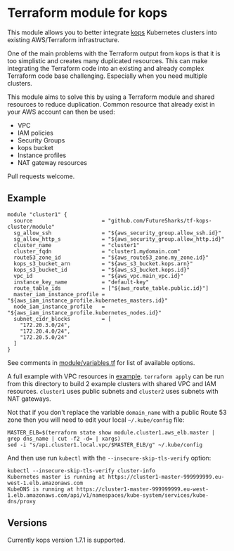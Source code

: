 # Terraform module for kops

This module allows you to better integrate [kops](https://github.com/kubernetes/kops) Kubernetes clusters into existing AWS/Terraform infrastructure.

One of the main problems with the Terraform output from kops is that it is too simplistic and creates many duplicated resources. This can make integrating the Terraform code into an existing and already complex Terraform code base challenging. Especially when you need multiple clusters.

This module aims to solve this by using a Terraform module and shared resources to reduce duplication. Common resource that already exist in your AWS account can then be used:

  - VPC
  - IAM policies
  - Security Groups
  - kops bucket
  - Instance profiles
  - NAT gateway resources

Pull requests welcome.

## Example

```hcl
module "cluster1" {
  source                      = "github.com/FutureSharks/tf-kops-cluster/module"
  sg_allow_ssh                = "${aws_security_group.allow_ssh.id}"
  sg_allow_http_s             = "${aws_security_group.allow_http.id}"
  cluster_name                = "cluster1"
  cluster_fqdn                = "cluster1.mydomain.com"
  route53_zone_id             = "${aws_route53_zone.my_zone.id}"
  kops_s3_bucket_arn          = "${aws_s3_bucket.kops.arn}"
  kops_s3_bucket_id           = "${aws_s3_bucket.kops.id}"
  vpc_id                      = "${aws_vpc.main_vpc.id}"
  instance_key_name           = "default-key"
  route_table_ids             = ["${aws_route_table.public.id}"]
  master_iam_instance_profile = "${aws_iam_instance_profile.kubernetes_masters.id}"
  node_iam_instance_profile   = "${aws_iam_instance_profile.kubernetes_nodes.id}"
  subnet_cidr_blocks          = [
    "172.20.3.0/24",
    "172.20.4.0/24",
    "172.20.5.0/24"
  ]
}
```

See comments in [module/variables.tf](module/variables.tf) for list of available options.

A full example with VPC resources in [example](example). `terraform apply` can be run from this directory to build 2 example clusters with shared VPC and IAM resources. `cluster1` uses public subnets and `cluster2` uses subnets with NAT gateways.

Not that if you don't replace the variable `domain_name` with a public Route 53 zone then you will need to edit your local `~/.kube/config` file:

```shell
MASTER_ELB=$(terraform state show module.cluster1.aws_elb.master | grep dns_name | cut -f2 -d= | xargs)
sed -i "s/api.cluster1.local.vpc/$MASTER_ELB/g" ~/.kube/config
```

And then use run `kubectl` with the `--insecure-skip-tls-verify` option:

```shell
kubectl --insecure-skip-tls-verify cluster-info
Kubernetes master is running at https://cluster1-master-999999999.eu-west-1.elb.amazonaws.com
KubeDNS is running at https://cluster1-master-999999999.eu-west-1.elb.amazonaws.com/api/v1/namespaces/kube-system/services/kube-dns/proxy
```

## Versions

Currently kops version 1.7.1 is supported.
